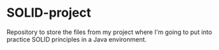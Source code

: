 # SOLID-project
Repository to store the files from my project where I'm going to put into practice SOLID principles in a Java environment.
